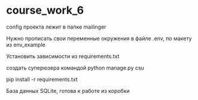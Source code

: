 # course_work_6

config проекта лежит в папке mailinger

Нужно прописать свои переменные окружения в файле .env, по макету из env_example

Установить зависимости из requirements.txt

создать суперюзера командой 
  python manage.py csu

pip install -r requirements.txt

База данных SQLite, готова к работе из коробки
